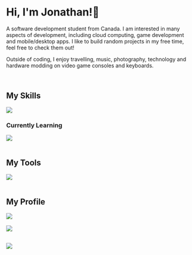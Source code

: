 <div>
  <h1>Hi, I'm Jonathan!👋</h1>
  <p>A software development student from Canada. I am interested in many aspects of development, including cloud computing, game development and mobile/desktop apps. I like to build random projects in my free time, feel free to check them out!</p>
  <p>Outside of coding, I enjoy travelling, music, photography, technology and hardware modding on video game consoles and keyboards.</p>
</div>
<br/>

<div>
  <h2>My Skills</h2>
  <a href="https://skillicons.dev">
    <img src="https://skillicons.dev/icons?i=py,ruby,swift,js,html,css" />
  </a>
  <h3>Currently Learning</h3>
  <a href="https://skillicons.dev">
     <img src="https://skillicons.dev/icons?i=rust,cs,react,nextjs,tailwind,bootstrap" />
  </a>
</div>
<br/>

<div>
  <h2>My Tools</h2>
  <a href="https://skillicons.dev">
    <img src="https://skillicons.dev/icons?i=pycharm,vscode,visualstudio,obsidian,sublime,figma" />
  </a>
</div>
<br/>

<div>
  <h2>My Profile</h2>
  <a href="https://github.com/ryo-ma/github-profile-trophy">
    <img src="https://github-profile-trophy.vercel.app/?username=jntm7&rank=-C,-?&theme=gitdimmed" />
  </a>
  <br/>
  <br/>
  <a href="https://github.com/anuraghazra/github-readme-stats">
    <img src="https://github-readme-stats.vercel.app/api/top-langs/?username=jntm7&layout=compact&theme=vue-dark" />
  </a>
  <br/>
  <br/>
  <p>
    <a href="https://leetcode.com/u/jntm">
      <img src="https://leetcard.jacoblin.cool/jntm?theme=transparent&font=Noto%20Sans%20Display"></img>
    </a>
  </p>
</div>
